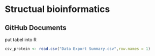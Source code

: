 Structual bioinformatics
================

GitHub Documents
----------------

put tabel into R

``` r
csv_protein <- read.csv("Data Export Summary.csv",row.names = 1)
```
